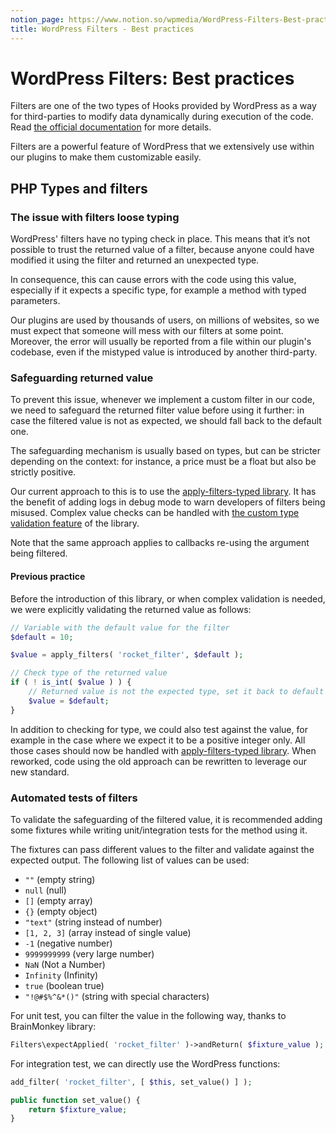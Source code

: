 ```yaml
---
notion_page: https://www.notion.so/wpmedia/WordPress-Filters-Best-practices-179498fcf4434006baae8d9b9950a5a7?pvs=4
title: WordPress Filters - Best practices
---
```


# WordPress Filters: Best practices 

Filters are one of the two types of Hooks provided by WordPress as a way for third-parties to modify data dynamically during execution of the code. Read [the official documentation](https://developer.wordpress.org/plugins/hooks/filters/) for more details.

Filters are a powerful feature of WordPress that we extensively use within our plugins to make them customizable easily.

## PHP Types and filters
### The issue with filters loose typing

WordPress' filters have no typing check in place. This means that it’s not possible to trust the returned value of a filter, because anyone could have modified it using the filter and returned an unexpected type. 

In consequence, this can cause errors with the code using this value, especially if it expects a specific type, for example a method with typed parameters. 

Our plugins are used by thousands of users, on millions of websites, so we must expect that someone will mess with our filters at some point. Moreover, the error will usually be reported from a file within our plugin's codebase, even if the mistyped value is introduced by another third-party.

### Safeguarding returned value
To prevent this issue, whenever we implement a custom filter in our code, we need to safeguard the returned filter value before using it further: in case the filtered value is not as expected, we should fall back to the default one. 

The safeguarding mechanism is usually based on types, but can be stricter depending on the context: for instance, a price must be a float but also be strictly positive.

Our current approach to this is to use the [apply-filters-typed library](https://github.com/wp-media/apply-filters-typed). It has the benefit of adding logs in debug mode to warn developers of filters being misused. Complex value checks can be handled with [the custom type validation feature](https://github.com/wp-media/apply-filters-typed?tab=readme-ov-file#create-your-own-type-validation) of the library.

Note that the same approach applies to callbacks re-using the argument being filtered.

#### Previous practice
Before the introduction of this library, or when complex validation is needed, we were explicitly validating the returned value as follows:
```php
// Variable with the default value for the filter
$default = 10;

$value = apply_filters( 'rocket_filter', $default );

// Check type of the returned value
if ( ! is_int( $value ) ) {
	// Returned value is not the expected type, set it back to default
	$value = $default;
}
```
In addition to checking for type, we could also test against the value, for example in the case where we expect it to be a positive integer only. All those cases should now be handled with [apply-filters-typed library](https://github.com/wp-media/apply-filters-typed). When reworked, code using the old approach can be rewritten to leverage our new standard.

### Automated tests of filters
To validate the safeguarding of the filtered value, it is recommended adding some fixtures while writing unit/integration tests for the method using it.

The fixtures can pass different values to the filter and validate against the expected output. The following list of values can be used:

- `""` (empty string)
- `null` (null)
- `[]` (empty array)
- `{}` (empty object)
- `"text"` (string instead of number)
- `[1, 2, 3]` (array instead of single value)
- `-1` (negative number)
- `9999999999` (very large number)
- `NaN` (Not a Number)
- `Infinity` (Infinity)
- `true` (boolean true)
- `"!@#$%^&*()"` (string with special characters)

For unit test, you can filter the value in the following way, thanks to BrainMonkey library:

```php
Filters\expectApplied( 'rocket_filter' )->andReturn( $fixture_value );
```

For integration test, we can directly use the WordPress functions:
```php
add_filter( 'rocket_filter', [ $this, set_value() ] );

public function set_value() {
	return $fixture_value;
}
```
